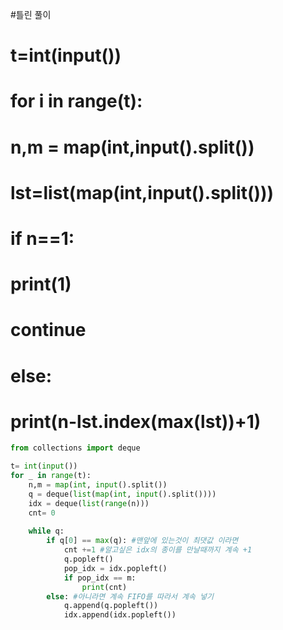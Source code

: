 #틀린 풀이
# t=int(input())
# for i in range(t):
#     n,m = map(int,input().split())
#     lst=list(map(int,input().split()))
#     if n==1:
#         print(1)
#         continue
#     else:
#         print(n-lst.index(max(lst))+1)
```python
from collections import deque

t= int(input())
for _ in range(t):
    n,m = map(int, input().split())
    q = deque(list(map(int, input().split())))
    idx = deque(list(range(n)))
    cnt= 0
    
    while q:
        if q[0] == max(q): #맨앞에 있는것이 최댓값 이라면
            cnt +=1 #알고싶은 idx의 종이를 만날때까지 계속 +1
            q.popleft()
            pop_idx = idx.popleft()
            if pop_idx == m:
                print(cnt)
        else: #아니라면 계속 FIFO를 따라서 계속 넣기
            q.append(q.popleft())
            idx.append(idx.popleft())
                
```